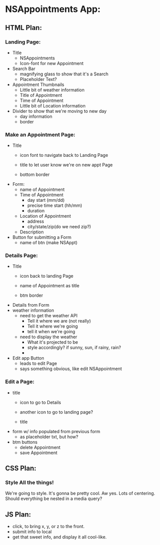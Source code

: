 # NSAppointments App:

## HTML Plan:

### Landing Page:


* Title
   * NSAppointments
   * Icon-font for new Appointment <i class="fa fa-plus"></i>
* Search Bar
   * magnifying glass to show that it's a Search
   * Placeholder Text?
* Appointment Thumbnails
   * Little bit of weather information
   * Title of Appointment
   * Time of Appointment
   * Little bit of Location information
* Divider to show that we're moving to new day
   * day information
   * border

### Make an Appointment Page:

* Title
   * icon font to navigate back to Landing Page <i class="fa fa-angle-left"></i>

   * title to let user know we're on new appt Page
   * bottom border
* Form:
   * name of Appointment
   * Time of Appointment
      * day start (mm/dd)
      * precise time start (hh/mm)
      * duration
   * Location of Appointment
      * address
      * city/state/zip(do we need zip?)
   * Description
* Button for submitting a Form
   * name of btn (make NSAppt)

### Details Page:

* Title
   * icon back to landing Page <i class="fa fa-angle-left"></i>


   * name of Appointment as title
   * btm border
* Details from Form
* weather information  
   * need to get the weather API
      * Tell it where we are (not really)
      * Tell it where we're going
      * tell it when we're going
   * need to display the weather
      * What it's projected to be
      * style accordingly? if sunny, sun, if rainy, rain?
      *
* Edit app Button
   * leads to edit Page
   * says something obvious, like edit NSAppointment

### Edit a Page:

* title  
   * icon to go to Details <i class="fa fa-angle-left"></i>


   * another icon to go to landing page?
   * title
* form w/ info populated from previous form
   * as placeholder txt, but how?
* btm buttons
   * delete Appointment
   * save Appointment

## CSS Plan:

### Style All the things!

We're going to style. It's gonna be pretty cool. Aw yes. Lots of centering. Should everything be nested in a media query?

## JS Plan:

* click, to bring x, y, or z to the front.
* submit info to local
* get that sweet info, and display it all cool-like.

